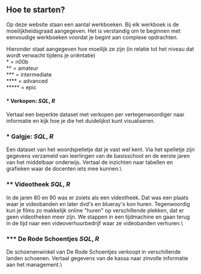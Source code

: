## Hoe te starten?

Op deze website staan een aantal werkboeken. Bij elk werkboek is de moeilijkheidsgraad aangegeven. Het is verstandig om te beginnen met eenvoudige werkboeken voordat je begint aan complexe opdrachten.

Hieronder staat aangegeven hoe moeilijk ze zijn (in relatie tot het niveau dat wordt verwacht tijdens je oriëntatie)  
 \* = n00b  
 \*\* = amateur  
 \*\*\* = intermediate  
 \*\*\*\* = advanced  
 \*\*\*\*\* = epic

#### \* Verkopen: **_SQL_**, **_R_**

Vertaal een beperkte dataset met verkopen per vertegenwoordiger naar informatie en kijk hoe je die het duidelijkst kunt visualiseren.

### \* Galgje: **_SQL_**, **_R_**

Een dataset van het woordspelletje dat je vast wel kent. Via het spelletje zijn gegevens verzameld van leerlingen van de basisschool en de eerste jaren van het middelbaar onderwijs. Vertaal de inzichten naar tabellen en grafieken waar de docenten iets mee kunnen.\

### \*\* Videotheek **_SQL_**, **_R_**

In de jaren 80 en 90 was er zoiets als een videotheek. Dat was een plaats waar je videobanden en later dvd's en blueray's kon huren. Tegenwoordig kun je films zo makkelijk online "huren" op verschillende plekken, dat er geen videotheken meer zijn.
We stappen in een tijdmachine en gaan terug in de tijd naar een videoverhuurbedrijf waar ze videobanden verhuren.\

### \*\*\* De Rode Schoentjes **_SQL_**, **_R_**

De schoenenwinkel van De Rode Schoentjes verkoopt in verschillende landen schoenen. Vertaal gegevens van de kassa naar zinvolle informatie aan het management.\
